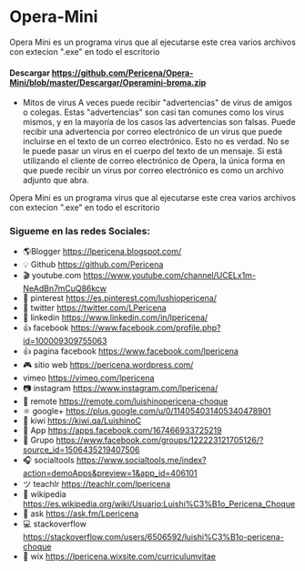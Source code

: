 # Opera-Mini
Opera Mini es un programa virus que al ejecutarse este crea varios archivos con extecion ".exe" en todo el escritorio

#### Descargar https://github.com/Pericena/Opera-Mini/blob/master/Descargar/Operamini-broma.zip

- Mitos de virus
A veces puede recibir "advertencias" de virus de amigos o colegas. Estas "advertencias" son casi tan comunes como los virus mismos, y en la mayoría de los casos las advertencias son falsas. Puede recibir una advertencia por correo electrónico de un virus que puede incluirse en el texto de un correo electrónico. Esto no es verdad. No se le puede pasar un virus en el cuerpo del texto de un mensaje. Si está utilizando el cliente de correo electrónico de Opera, la única forma en que puede recibir un virus por correo electrónico es como un archivo adjunto que abra.

Opera Mini es un programa virus que al ejecutarse este crea varios archivos con extecion ".exe"
en todo el escritorio


### Sigueme en las redes Sociales:
- 🌎Blogger          https://lpericena.blogspot.com/
- 💡 Github            https://github.com/Pericena
- 🎬 youtube.com  https://www.youtube.com/channel/UCELx1m-NeAdBn7mCuQ86kcw
- 📸 pinterest        https://es.pinterest.com/lushiopericena/
- 🐤 twitter             https://twitter.com/LPericena
- 👦 linkedin         https://www.linkedin.com/in/lpericena/
- 👍 facebook       https://www.facebook.com/profile.php?id=100009309755063
- 👍 pagina facebook  https://www.facebook.com/lpericena
- 🎮 sitio web        https://pericena.wordpress.com/
- vimeo         https://vimeo.com/lpericena
- 📷 instagram      https://www.instagram.com/lpericena/
- 🎁 remote      https://remote.com/luishinopericena-choque
- ⚛ google+   https://plus.google.com/u/0/114054031405340478901
- 🚀 kiwi       https://kiwi.qa/LuishinoC
- 📅 App    https://apps.facebook.com/167466933725219
- 👻 Grupo    https://www.facebook.com/groups/122223121705126/?source_id=1506435219407506
- 🎧 socialtools https://www.socialtools.me/index?action=demoApps&preview=1&app_id=406101
- ツ teachlr    https://teachlr.com/lpericena
- 📖  wikipedia  https://es.wikipedia.org/wiki/Usuario:Luishi%C3%B1o_Pericena_Choque
- 📧 ask          https://ask.fm/Lpericena
- 💻 stackoverflow  https://stackoverflow.com/users/6506592/luishi%C3%B1o-pericena-choque
- 📡 wix https://lpericena.wixsite.com/curriculumvitae
